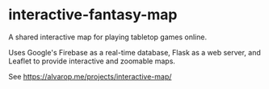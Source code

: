 # interactive-fantasy-map

A shared interactive map for playing tabletop games online.

Uses Google's Firebase as a real-time database, Flask as a web server, and Leaflet to provide interactive and zoomable maps.

See https://alvarop.me/projects/interactive-map/

